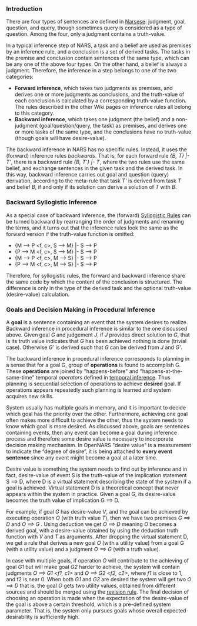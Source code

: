 ### Introduction

There are four types of sentences are defined in [Narsese](https://github.com/opennars/opennars/wiki/Narsese-Grammar-(Input-Output-Format)): judgment, goal, question, and query, though sometimes query is considered as a type of question. Among the four, only a judgment contains a truth-value.

In a typical inference step of NARS, a task and a belief are used as premises by an inference rule, and a conclusion is a set of derived tasks. The tasks in the premise and conclusion contain sentences of the same type, which can be any one of the above four types. On the other hand, a belief is always a judgment. Therefore, the inference in a step belongs to one of the two categories:
* **Forward inference**, which takes two judgments as premises, and derives one or more judgments as conclusions, and the truth-value of each conclusion is calculated by a corresponding truth-value function. The rules described in the other Wiki pages on inference rules all belong to this category.
* **Backward inference**, which takes one judgment (the belief) and a non-judgment (goal/question/query, the task) as premises, and derives one or more tasks of the same type, and the conclusions have no truth-value (though goals will have desire-value).

The backward inference in NARS has no specific rules. Instead, it uses the (forward) inference rules _backwards_. That is, for each forward rule _{B, T} |- T'_, there is a backward rule _{B, T'} |- T_, where the two rules use the same belief, and exchange sentences in the given task and the derived task. In this way, backward inference carries out goal and question (query) derivation, according to the meta-rule that task _T'_ is derived from task _T_ and belief _B_, if and only if its solution can derive a solution of _T_ with _B_.

### Backward Syllogistic Inference

As a special case of backward inference, the (forward) [Syllogistic Rules](https://github.com/opennars/opennars/wiki/Basic-Syllogistic-Rules) can be turned backward by rearranging the order of judgments and renaming the terms, and it turns out that the inference rules look the same as the forward version if the truth-value function is omitted:
* {M --> P <f, c>, S --> M} |- S --> P
* {P --> M <f, c>, S --> M} |- S --> P
* {M --> P <f, c>, M --> S} |- S --> P
* {P --> M <f, c>, M --> S} |- S --> P

Therefore, for syllogistic rules, the forward and backward inference share the same code by which the content of the conclusion is structured. The difference is only in the type of the derived task and the optional truth-value (desire-value) calculation.

### Goals and Decision Making in Procedural Inference
A **goal** is a sentence containing an event that the system desires to realize. Backward inference in procedural inference
is similar to the one discussed above. Given goal *G* and judgement *J*, if *J* provides direct solution to *G*, that is its truth value indicates that *G* has been achieved nothing is done (trivial case). Otherwise *G'* is derived such that *G* can be derived from *J* and *G'*. 

The backward inference in procedural inference corresponds to planning in a sense that for a goal G, group of **operations** is found to accomplish G. These **operations** are joined by "happens-before" and "happens-at-the-same-time" temporal *operators* defined in [temporal inference](https://github.com/opennars/opennars/wiki/Temporal-Inference). Thus planning is sequential selection of operations to achieve **desired** goal. If operations appears repeatedly such planning is learned and system acquires new skills.

System usually has multiple goals in memory, and it is important to decide which goal has the priority over the other. Furthermore, achieving one goal often makes more difficult to achieve the other, thus the system needs to know which goal is more desired. As discussed above, goals are sentences containing events, then any event can become a goal during inference process and therefore some desire value is necessary to incorporate decision making mechanism. In OpenNARS "desire value" is a measurement to indicate the “degree of desire”, it is being attached to **every event sentence** since any event might become a goal at a later time. 

Desire value is something the system needs to find out by inference and in fact, desire-value of event S is the 
truth-value of the implication statement S ==> D, where D is a virtual statement describing the state of the system if a goal is achieved. Virtual statement D is a theoretical concept that never appears within the system in practice.
Given a goal G, its desire-value becomes the truth value of implication G ==> D. 

For example, if goal *G* has desire-value *V*, and the goal can be achieved by executing operation *O* (with truth value *T*), then we have two premises *G ==> D <V>* and *O ==> G <T>*. Using deduction we get *O ==> D <F deduction>* meaning  *O* becomes a derived goal, with a desire-value obtained by using the deduction truth function with *V* and *T* as arguments. After dropping the virtual statement D, we get a rule that derives a new goal *O* (with a utility value) from a goal G (with a utility value) and a judgment  *O ==> G* (with a truth value). 

In case with multiple goals, if operation *O* will contribute to the achieving of goal *G1* but will make goal *G2* harder to achieve, the system will contain judgments *O ==> G1 <f1, c1>* and *O ==> G2 <f2, c2>*, where *f1* is close to 1, and f2 is near 0. When both *G1* and *G2* are desired the system will get two *O ==> D* that is, the goal *O* gets two utility values, obtained from different sources and should be merged using the [revision rule](https://github.com/opennars/opennars/wiki/Revision-and-Choice-Rules). The final decision of choosing an operation is made when the expectation of the desire-value of the goal is above a certain threshold, which is a pre-defined system parameter. That is, the system only pursues goals whose overall expected desirability is sufficiently high.